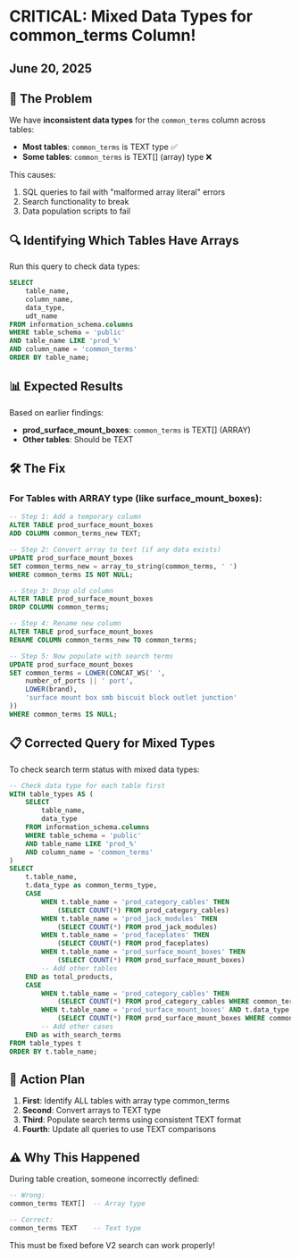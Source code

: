 # CRITICAL: Mixed Data Types for common_terms Column!
## June 20, 2025

## 🚨 The Problem

We have **inconsistent data types** for the `common_terms` column across tables:
- **Most tables**: `common_terms` is TEXT type ✅
- **Some tables**: `common_terms` is TEXT[] (array) type ❌

This causes:
1. SQL queries to fail with "malformed array literal" errors
2. Search functionality to break
3. Data population scripts to fail

## 🔍 Identifying Which Tables Have Arrays

Run this query to check data types:
```sql
SELECT 
    table_name,
    column_name,
    data_type,
    udt_name
FROM information_schema.columns
WHERE table_schema = 'public'
AND table_name LIKE 'prod_%'
AND column_name = 'common_terms'
ORDER BY table_name;
```

## 📊 Expected Results

Based on earlier findings:
- **prod_surface_mount_boxes**: `common_terms` is TEXT[] (ARRAY)
- **Other tables**: Should be TEXT

## 🛠️ The Fix

### For Tables with ARRAY type (like surface_mount_boxes):

```sql
-- Step 1: Add a temporary column
ALTER TABLE prod_surface_mount_boxes 
ADD COLUMN common_terms_new TEXT;

-- Step 2: Convert array to text (if any data exists)
UPDATE prod_surface_mount_boxes
SET common_terms_new = array_to_string(common_terms, ' ')
WHERE common_terms IS NOT NULL;

-- Step 3: Drop old column
ALTER TABLE prod_surface_mount_boxes 
DROP COLUMN common_terms;

-- Step 4: Rename new column
ALTER TABLE prod_surface_mount_boxes 
RENAME COLUMN common_terms_new TO common_terms;

-- Step 5: Now populate with search terms
UPDATE prod_surface_mount_boxes
SET common_terms = LOWER(CONCAT_WS(' ',
    number_of_ports || ' port',
    LOWER(brand),
    'surface mount box smb biscuit block outlet junction'
))
WHERE common_terms IS NULL;
```

## 📋 Corrected Query for Mixed Types

To check search term status with mixed data types:

```sql
-- Check data type for each table first
WITH table_types AS (
    SELECT 
        table_name,
        data_type
    FROM information_schema.columns
    WHERE table_schema = 'public'
    AND table_name LIKE 'prod_%'
    AND column_name = 'common_terms'
)
SELECT 
    t.table_name,
    t.data_type as common_terms_type,
    CASE 
        WHEN t.table_name = 'prod_category_cables' THEN 
            (SELECT COUNT(*) FROM prod_category_cables)
        WHEN t.table_name = 'prod_jack_modules' THEN 
            (SELECT COUNT(*) FROM prod_jack_modules)
        WHEN t.table_name = 'prod_faceplates' THEN 
            (SELECT COUNT(*) FROM prod_faceplates)
        WHEN t.table_name = 'prod_surface_mount_boxes' THEN 
            (SELECT COUNT(*) FROM prod_surface_mount_boxes)
        -- Add other tables
    END as total_products,
    CASE 
        WHEN t.table_name = 'prod_category_cables' THEN 
            (SELECT COUNT(*) FROM prod_category_cables WHERE common_terms IS NOT NULL AND common_terms != '')
        WHEN t.table_name = 'prod_surface_mount_boxes' AND t.data_type = 'ARRAY' THEN 
            (SELECT COUNT(*) FROM prod_surface_mount_boxes WHERE common_terms IS NOT NULL AND array_length(common_terms, 1) > 0)
        -- Add other cases
    END as with_search_terms
FROM table_types t
ORDER BY t.table_name;
```

## 🎯 Action Plan

1. **First**: Identify ALL tables with array type common_terms
2. **Second**: Convert arrays to TEXT type
3. **Third**: Populate search terms using consistent TEXT format
4. **Fourth**: Update all queries to use TEXT comparisons

## ⚠️ Why This Happened

During table creation, someone incorrectly defined:
```sql
-- Wrong:
common_terms TEXT[]  -- Array type

-- Correct:
common_terms TEXT    -- Text type
```

This must be fixed before V2 search can work properly!